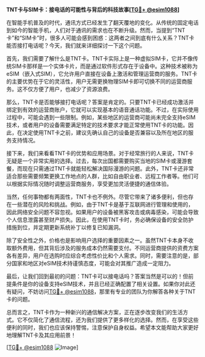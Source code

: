 **TNT卡与SIM卡：接电话的可能性与背后的科技故事[[TG💪+ @esim1088](https://t.me/s/esim1088)]**

在智能手机普及的时代，通讯方式已经发生了翻天覆地的变化。从传统的固定电话到如今的智能手机，人们对于通讯的需求也在不断升级。然而，当提到“TNT卡”和“SIM卡”时，很多人可能会感到困惑：这两者之间到底有什么关系？TNT卡能否接打电话呢？今天，我们就来详细探讨一下这个问题。

首先，我们需要了解什么是TNT卡。TNT卡实际上是一种虚拟SIM卡，它并不像传统SIM卡那样是一个实体卡片，而是通过软件形式存在于设备中。这种技术被称为eSIM（嵌入式SIM），它允许用户直接在设备上激活和管理运营商的服务。TNT卡的主要优势在于它的灵活性，用户无需更换物理SIM卡即可切换不同的运营商服务。这不仅方便了用户，也减少了资源浪费。

那么，TNT卡是否能够接打电话呢？答案是肯定的。只要TNT卡已经成功激活并绑定到有效的运营商账户，它就可以实现基本的语音通话功能。不过，在实际使用过程中，可能会遇到一些限制。例如，某些地区的运营商可能尚未完全支持eSIM技术，或者用户的设备需要满足特定的技术要求才能正常使用TNT卡的功能。因此，在决定使用TNT卡之前，建议先确认自己的设备是否兼容以及所在地区的服务支持情况。

接下来，我们来看看TNT卡的优势和应用场景。对于经常旅行的人来说，TNT卡无疑是一个非常实用的选择。过去，每次出国都需要购买当地的SIM卡或漫游套餐，而现在只需通过TNT卡就能轻松解决国际漫游的问题。此外，TNT卡还非常适合那些需要频繁更换工作地点的人群，比如自由职业者、远程工作者等。他们可以根据实际情况随时调整运营商服务，享受更加灵活便捷的通信体验。

当然，任何事物都有两面性，TNT卡也不例外。尽管它带来了诸多便利，但也存在一些潜在的风险和挑战。例如，由于TNT卡是基于互联网进行管理和使用的，因此网络安全问题不容忽视。如果用户的设备被黑客攻击或病毒感染，可能会导致个人信息泄露甚至财产损失。因此，在使用TNT卡时，务必确保设备的安全防护措施到位，并定期更新系统补丁以修复已知漏洞。

除了安全性之外，价格也是影响用户选择的重要因素之一。虽然TNT卡本身不收取额外费用，但其背后涉及的服务成本仍然需要支付。不同运营商提供的资费方案各有差异，用户在选购时应综合考虑性价比和个人需求。同时，需要注意的是，部分国家和地区对eSIM技术持谨慎态度，可能会对其推广造成一定阻力。

最后，让我们回到最初的问题：TNT卡可以接电话吗？答案当然是可以的！但前提条件是你的设备支持eSIM技术，并且已经正确配置了相关设置。如果你对此还有疑问，不妨访问[TG💪+ @esim1088](https://t.me/s/esim1088)，那里有专业的团队为你解答各种关于TNT卡的问题。

总而言之，TNT卡作为一种新兴的通信解决方案，正在逐步改变我们的生活方式。它不仅简化了通信流程，还为我们提供了更多样化的选择。然而，在享受这些便利的同时，我们也应该保持警惕，注意保护自身权益。希望本文能帮助大家更好地理解TNT卡及其应用前景！

[[TG💪+ @esim1088](https://t.me/s/esim1088) ![Image](https://i.postimg.cc/4NQfJmqS/Snipaste-2025-05-13-00-14-12.png)]